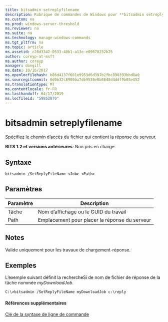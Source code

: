 ```yaml
---
title: bitsadmin setreplyfilename
description: Rubrique de commandes de Windows pour **bitsadmin setreplyfilename** -spécifier le chemin d’accès du fichier qui contient la réponse du serveur.
ms.custom: na
ms.prod: windows-server-threshold
ms.reviewer: na
ms.suite: na
ms.technology: manage-windows-commands
ms.tgt_pltfrm: na
ms.topic: article
ms.assetid: c26d3342-0533-40b1-a13e-e09678232b25
author: coreyp-at-msft
ms.author: coreyp
manager: dongill
ms.date: 10/16/2017
ms.openlocfilehash: b86d4137f661e9953d6d397b2fbc890393bbd8a0
ms.sourcegitcommit: 0d0b32c8986ba7db9536e0b8648d4ddf9b03e452
ms.translationtype: MT
ms.contentlocale: fr-FR
ms.lasthandoff: 04/17/2019
ms.locfileid: "59852870"
---
```

# <a name="bitsadmin-setreplyfilename"></a>bitsadmin setreplyfilename

Spécifiez le chemin d’accès du fichier qui contient la réponse du serveur.

**BITS 1.2 et versions antérieures**: Non pris en charge.

## <a name="syntax"></a>Syntaxe

```
bitsadmin /SetReplyFileName <Job> <Path>
```

## <a name="parameters"></a>Paramètres

|Paramètre|Description|
|---------|-----------|
|Tâche|Nom d’affichage ou le GUID du travail|
|Path|Emplacement pour placer la réponse du serveur|

## <a name="remarks"></a>Notes

Valide uniquement pour les travaux de chargement-réponse.

## <a name="BKMK_examples"></a>Exemples

L’exemple suivant définit la rechercheSi de nom de fichier de réponse de la tâche nommée *myDownloadJob*.
```
C:\>bitsadmin /SetReplyFileName myDownloadJob c:\reply
```

#### <a name="additional-references"></a>Références supplémentaires

[Clé de la syntaxe de ligne de commande](command-line-syntax-key.md)